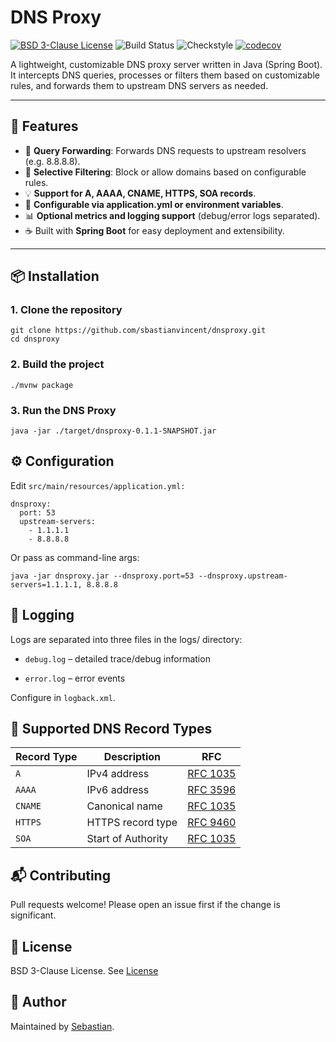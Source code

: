 # DNS Proxy

[![BSD 3-Clause License](https://img.shields.io/badge/License-BSD%203--Clause-blue.svg)](https://opensource.org/licenses/BSD-3-Clause)
![Build Status](https://github.com/sbastianvincent/dnsproxy/actions/workflows/build.yml/badge.svg)
![Checkstyle](https://github.com/sbastianvincent/dnsproxy/actions/workflows/checkstyle.yml/badge.svg)
[![codecov](https://codecov.io/gh/sbastianvincent/dnsproxy/branch/master/graph/badge.svg)](https://codecov.io/gh/sbastianvincent/dnsproxy)

A lightweight, customizable DNS proxy server written in Java (Spring Boot). It intercepts DNS queries, processes or filters them based on customizable rules, and forwards them to upstream DNS servers as needed.

---

## 🚀 Features

- 🔁 **Query Forwarding**: Forwards DNS requests to upstream resolvers (e.g. 8.8.8.8).
- 🔐 **Selective Filtering**: Block or allow domains based on configurable rules.
- 💡 **Support for A, AAAA, CNAME, HTTPS, SOA records**.
- 📄 **Configurable via application.yml or environment variables**.
- 📊 **Optional metrics and logging support** (debug/error logs separated).
- ☕ Built with **Spring Boot** for easy deployment and extensibility.

---

## 📦 Installation

### 1. Clone the repository

```
git clone https://github.com/sbastianvincent/dnsproxy.git
cd dnsproxy
```
### 2. Build the project
```
./mvnw package
```
### 3. Run the DNS Proxy
```
java -jar ./target/dnsproxy-0.1.1-SNAPSHOT.jar
```

## ⚙️ Configuration

Edit `src/main/resources/application.yml:`
```
dnsproxy:
  port: 53
  upstream-servers:
    - 1.1.1.1
    - 8.8.8.8
```
Or pass as command-line args:
```
java -jar dnsproxy.jar --dnsproxy.port=53 --dnsproxy.upstream-servers=1.1.1.1, 8.8.8.8
```
## 📁 Logging

Logs are separated into three files in the logs/ directory:

* `debug.log` – detailed trace/debug information

* `error.log` – error events

Configure in `logback.xml`.

## 📜 Supported DNS Record Types
| Record Type | Description        | RFC                                                       |
| ----------- | ------------------ | --------------------------------------------------------- |
| `A`         | IPv4 address       | [RFC 1035](https://datatracker.ietf.org/doc/html/rfc1035) |
| `AAAA`      | IPv6 address       | [RFC 3596](https://datatracker.ietf.org/doc/html/rfc3596) |
| `CNAME`     | Canonical name     | [RFC 1035](https://datatracker.ietf.org/doc/html/rfc1035) |
| `HTTPS`     | HTTPS record type  | [RFC 9460](https://datatracker.ietf.org/doc/html/rfc9460) |
| `SOA`       | Start of Authority | [RFC 1035](https://datatracker.ietf.org/doc/html/rfc1035) |

## 📬 Contributing

Pull requests welcome! Please open an issue first if the change is significant.

## 📄 License

BSD 3-Clause License. See [License](https://github.com/sbastianvincent/dnsproxy/LICENSE)

## 👤 Author

Maintained by [Sebastian](https://github.com/sbastianvincent).